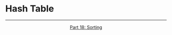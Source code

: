 # Hash Table



--- 

<p align= "center">
  <a href="https://github.com/MarkShinozaki/CPTS122-DataStructures/tree/Lectures-Slides/(18)%20Sorting">Part 18: Sorting</a>
</p>
